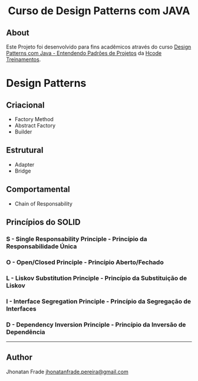 <p align="center">
  <h1 align="center">
    Curso de Design Patterns com JAVA
  </h1>
</p>

## About
Este Projeto foi desenvolvido para fins acadêmicos através do curso [Design Patterns com Java - Entendendo Padrões de Projetos](https://www.udemy.com/course/curso-design-patterns-java/) da [Hcode Treinamentos](https://www.udemy.com/user/hcode/).

# Design Patterns

## Criacional
- Factory Method
- Abstract Factory
- Builder

## Estrutural
- Adapter
- Bridge

## Comportamental
- Chain of Responsability

## Princípios do SOLID

### S - Single Responsability Principle - Princípio da Responsabilidade Única

### O - Open/Closed Principle - Princípio Aberto/Fechado

### L - Liskov Substitution Principle - Princípio da Substituição de Liskov

### I - Interface Segregation Principle - Princípio da Segregação de Interfaces

### D - Dependency Inversion Principle - Princípio da Inversão de Dependência

<hr>

## Author

Jhonatan Frade <jhonatanfrade.pereira@gmail.com>
